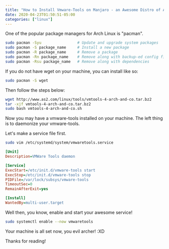 ```yaml
---
title: "How to Install Vmware-Tools on Manjaro - an Awesome Distro of Arch Linux"
date: 2020-04-23T01:50:51-05:00
categories: ["linux"]
---
```


One of the popular package managers for Arch Linux is "pacman".

```bash
sudo pacman -Syu                # Update and upgrade system packages
sudo pacman -S package_name     # Install a new package
sudo pacman -R package_name     # Remove a package
sudo pacman -Rn package_name    # Remove along with backup-ed config files
sudo pacman -Rsu package_name   # Remove along with dependencies
```

If you do not have wget on your machine, you can install like so:

```bash
sudo pacman -S wget
```

Then follow the steps below:

```bash
wget http://www.as2.com/linux/tools/vmtools-4-arch-and-co.tar.bz2
tar -xjf vmtools-4-arch-and-co.tar.bz2
sudo bash vmtools-4-arch-and-co.sh
```

Now you may have a vmware-tools installed on your machine. The left thing is to daemonize your vmware-tools.

Let's make a service file first.

```bash
sudo vim /etc/systemd/system/vmwaretools.service
```

```ini
[Unit]
Description=VMWare Tools daemon

[Service]
ExecStart=/etc/init.d/vmware-tools start
ExecStop=/etc/init.d/vmware-tools stop
PIDFile=/var/lock/subsys/vmware-tools
TimeoutSec=0
RemainAfterExit=yes

[Install]
WantedBy=multi-user.target
```

Well then, you know, enable and start your awesome service!

```bash
sudo systemctl enable --now vmwaretools
```

Your machine is all set now, you evil archer! :XD

Thanks for reading!
